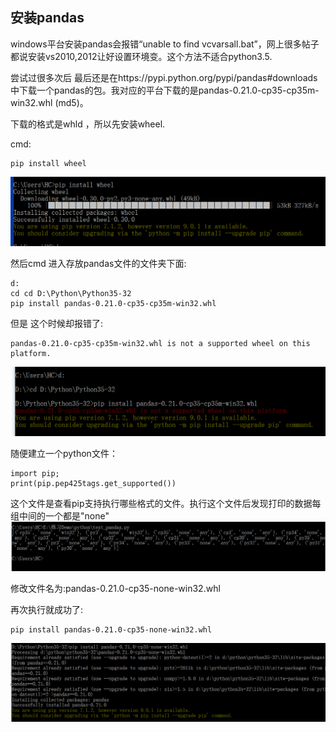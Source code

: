 ## 安装pandas

windows平台安装pandas会报错“unable to find vcvarsall.bat”，网上很多帖子都说安装vs2010,2012让好设置环境变。这个方法不适合python3.5.

尝试过很多次后 最后还是在https://pypi.python.org/pypi/pandas#downloads 中下载一个pandas的包。我对应的平台下载的是pandas-0.21.0-cp35-cp35m-win32.whl (md5)。

下载的格式是whld ，所以先安装wheel.

cmd:

```
pip install wheel
```

![](img/wheel.png)



然后cmd 进入存放pandas文件的文件夹下面:

```
d:
cd cd D:\Python\Python35-32
pip install pandas-0.21.0-cp35-cp35m-win32.whl
```

但是 这个时候却报错了:

````
pandas-0.21.0-cp35-cp35m-win32.whl is not a supported wheel on this platform.
````

![](img/1.png)



随便建立一个python文件：

```
import pip;
print(pip.pep425tags.get_supported())
```

这个文件是查看pip支持执行哪些格式的文件。执行这个文件后发现打印的数据每组中间的一个都是"none"![](img/2.png)

修改文件名为:pandas-0.21.0-cp35-none-win32.whl

再次执行就成功了:

```
pip install pandas-0.21.0-cp35-none-win32.whl
```

![](img/3.png)